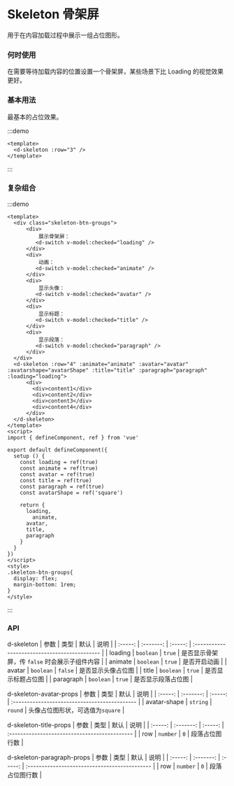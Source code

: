 # Skeleton 骨架屏
用于在内容加载过程中展示一组占位图形。

### 何时使用
在需要等待加载内容的位置设置一个骨架屏，某些场景下比 Loading 的视觉效果更好。

### 基本用法
最基本的占位效果。

:::demo

```vue
<template>
  <d-skeleton :row="3" />
</template>
```
:::


### 复杂组合
:::demo

```vue
<template>
  <div class="skeleton-btn-groups">
      <div>
          展示骨架屏：
         <d-switch v-model:checked="loading" />
      </div>
      <div>
          动画：
         <d-switch v-model:checked="animate" />
      </div>
      <div>
          显示头像：
         <d-switch v-model:checked="avatar" />
      </div>
      <div>
          显示标题：
         <d-switch v-model:checked="title" />
      </div>
      <div>
          显示段落：
         <d-switch v-model:checked="paragraph" />
      </div>
  </div>
  <d-skeleton :row="4" :animate="animate" :avatar="avatar" :avatarshape="avatarShape" :title="title" :paragraph="paragraph" :loading="loading">
      <div>
        <div>content1</div>
        <div>content2</div>
        <div>content3</div>
        <div>content4</div>
      </div>
  </d-skeleton>
</template>
<script>
import { defineComponent, ref } from 'vue'

export default defineComponent({
  setup () {
    const loading = ref(true)
    const animate = ref(true)
    const avatar = ref(true)
    const title = ref(true)
    const paragraph = ref(true)
    const avatarShape = ref('square')

    return {
      loading,
	    animate,
      avatar,
      title,
      paragraph
    }
  }
})
</script>
<style>
.skeleton-btn-groups{
  display: flex;
  margin-bottom: 1rem;
}
</style>
```
:::

### API
d-skeleton
|  参数   |   类型    |  默认   | 说明                                          |
| :-----: | :-------: | :-----: | :-------------------------------------------- |
| loading | `boolean` | `true`  | 是否显示骨架屏，传 `false` 时会展示子组件内容 |
| animate | `boolean` | `true`  | 是否开启动画                               |
| avatar  | `boolean` | `false` | 是否显示头像占位图                         |
| title | `boolean` | `true` | 是否显示标题占位图 |
| paragraph | `boolean` | `true` | 是否显示段落占位图 |

d-skeleton-avatar-props
|  参数   |   类型    |  默认   | 说明                                          |
| :-----: | :-------: | :-----: | :-------------------------------------------- |
|   avatar-shape   | `string`  |   `round`   | 头像占位图形状，可选值为`square`                                |


d-skeleton-title-props
|  参数   |   类型    |  默认   | 说明                                          |
| :-----: | :-------: | :-----: | :-------------------------------------------- |
|   row   | `number`  |   `0`   | 段落占位图行数                                |


d-skeleton-paragraph-props
|  参数   |   类型    |  默认   | 说明                                          |
| :-----: | :-------: | :-----: | :-------------------------------------------- |
|   row   | `number`  |   `0`   | 段落占位图行数                                |



